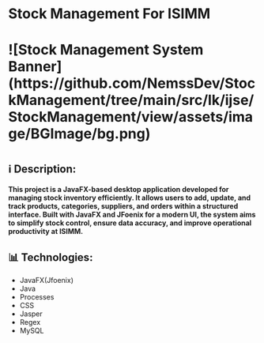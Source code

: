 <h1>Stock Management For ISIMM </h1>
<h1> ![Stock Management System Banner](https://github.com/NemssDev/StockManagement/tree/main/src/lk/ijse/StockManagement/view/assets/image/BGImage/bg.png)

</h1>
<h1> </h1>

<h2>ℹ️ Description:</h2>
<h4>This project is a JavaFX-based desktop application developed for managing stock inventory efficiently. It allows users to add, update, and track products, categories, suppliers, and orders within a structured interface. Built with JavaFX and JFoenix for a modern UI, the system aims to simplify stock control, ensure data accuracy, and improve operational productivity at ISIMM.</h4>
<h2>📊 Technologies:</h2>
<ul>
<li>JavaFX(Jfoenix)</li>
<li>Java</li>
<li>Processes</li>
<li>CSS</li>
<li>Jasper</li>
<li>Regex</li>
<li>MySQL</li>
</ul>

 
